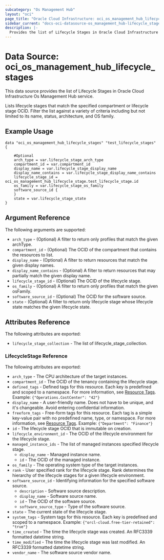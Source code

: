 ```yaml
---
subcategory: "Os Management Hub"
layout: "oci"
page_title: "Oracle Cloud Infrastructure: oci_os_management_hub_lifecycle_stages"
sidebar_current: "docs-oci-datasource-os_management_hub-lifecycle_stages"
description: |-
  Provides the list of Lifecycle Stages in Oracle Cloud Infrastructure Os Management Hub service
---
```


# Data Source: oci_os_management_hub_lifecycle_stages
This data source provides the list of Lifecycle Stages in Oracle Cloud Infrastructure Os Management Hub service.

Lists lifecycle stages that match the specified compartment or lifecycle stage OCID. Filter the list against 
a variety of criteria including but not limited to its name, status, architecture, and OS family.


## Example Usage

```hcl
data "oci_os_management_hub_lifecycle_stages" "test_lifecycle_stages" {

	#Optional
	arch_type = var.lifecycle_stage_arch_type
	compartment_id = var.compartment_id
	display_name = var.lifecycle_stage_display_name
	display_name_contains = var.lifecycle_stage_display_name_contains
	lifecycle_stage_id = oci_os_management_hub_lifecycle_stage.test_lifecycle_stage.id
	os_family = var.lifecycle_stage_os_family
	software_source_id {
	}
	state = var.lifecycle_stage_state
}
```

## Argument Reference

The following arguments are supported:

* `arch_type` - (Optional) A filter to return only profiles that match the given archType.
* `compartment_id` - (Optional) The OCID of the compartment that contains the resources to list.
* `display_name` - (Optional) A filter to return resources that match the given display names.
* `display_name_contains` - (Optional) A filter to return resources that may partially match the given display name.
* `lifecycle_stage_id` - (Optional) The OCID of the lifecycle stage.
* `os_family` - (Optional) A filter to return only profiles that match the given osFamily.
* `software_source_id` - (Optional) The OCID for the software source.
* `state` - (Optional) A filter to return only lifecycle stage whose lifecycle state matches the given lifecycle state.


## Attributes Reference

The following attributes are exported:

* `lifecycle_stage_collection` - The list of lifecycle_stage_collection.

### LifecycleStage Reference

The following attributes are exported:

* `arch_type` - The CPU architecture of the target instances.
* `compartment_id` - The OCID of the tenancy containing the lifecycle stage.
* `defined_tags` - Defined tags for this resource. Each key is predefined and scoped to a namespace. For more information, see [Resource Tags](https://docs.cloud.oracle.com/iaas/Content/General/Concepts/resourcetags.htm). Example: `{"Operations.CostCenter": "42"}` 
* `display_name` - A user-friendly name. Does not have to be unique, and it's changeable. Avoid entering confidential information.
* `freeform_tags` - Free-form tags for this resource. Each tag is a simple key-value pair with no predefined name, type, or namespace. For more information, see [Resource Tags](https://docs.cloud.oracle.com/iaas/Content/General/Concepts/resourcetags.htm). Example: `{"Department": "Finance"}` 
* `id` - The lifecycle stage OCID that is immutable on creation.
* `lifecycle_environment_id` - The OCID of the lifecycle environment for the lifecycle stage.
* `managed_instance_ids` - The list of managed instances specified lifecycle stage.
	* `display_name` - Managed instance name.
	* `id` - The OCID of the managed instance.
* `os_family` - The operating system type of the target instances.
* `rank` - User specified rank for the lifecycle stage. Rank determines the hierarchy of the lifecycle stages for a given lifecycle environment. 
* `software_source_id` - Identifying information for the specified software source.
	* `description` - Software source description.
	* `display_name` - Software source name.
	* `id` - The OCID of the software source.
	* `software_source_type` - Type of the software source.
* `state` - The current state of the lifecycle stage.
* `system_tags` - System tags for this resource. Each key is predefined and scoped to a namespace. Example: `{"orcl-cloud.free-tier-retained": "true"}` 
* `time_created` - The time the lifecycle stage was created. An RFC3339 formatted datetime string.
* `time_modified` - The time the lifecycle stage was last modified. An RFC3339 formatted datetime string.
* `vendor_name` - The software source vendor name.

